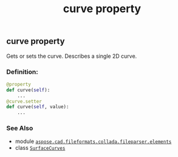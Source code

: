 ﻿---
title: curve property
second_title: Aspose.CAD for Python via .NET API References
description: 
type: docs
weight: 30
url: /python-net/aspose.cad.fileformats.collada.fileparser.elements/surfacecurves/curve/
is_root: false
---

## curve property


Gets or sets the curve.
Describes a single 2D curve.
### Definition:
```python
@property
def curve(self):
    ...
@curve.setter
def curve(self, value):
    ...
```

### See Also
* module [`aspose.cad.fileformats.collada.fileparser.elements`](../../)
* class [`SurfaceCurves`](/cad/python-net/aspose.cad.fileformats.collada.fileparser.elements/surfacecurves)
